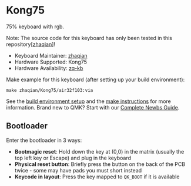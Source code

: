 # Kong75

75% keyboard with rgb.

Note: The source code for this keyboard has only been tested in this repository[[zhaqian](https://github.com/zhaqian12/qmk_firmware/tree/zhaqian)]!

* Keyboard Maintainer: [zhaqian](https://github.com/zhaqian12)
* Hardware Supported: Kong75
* Hardware Availability: [zq-kb](https://github.com/zhaqian12/ZQ-Keyboard)

Make example for this keyboard (after setting up your build environment):

    make zhaqian/Kong75/air32f103:via

See the [build environment setup](https://docs.qmk.fm/#/getting_started_build_tools) and the [make instructions](https://docs.qmk.fm/#/getting_started_make_guide) for more information. Brand new to QMK? Start with our [Complete Newbs Guide](https://docs.qmk.fm/#/newbs).
 
## Bootloader

Enter the bootloader in 3 ways:

* **Bootmagic reset**: Hold down the key at (0,0) in the matrix (usually the top left key or Escape) and plug in the keyboard
* **Physical reset button**: Briefly press the button on the back of the PCB twice - some may have pads you must short instead
* **Keycode in layout**: Press the key mapped to `QK_BOOT` if it is available
